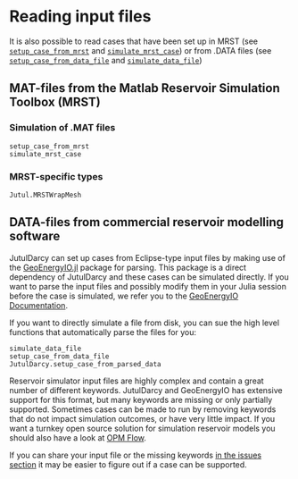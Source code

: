 
# Reading input files

It is also possible to read cases that have been set up in MRST (see [`setup_case_from_mrst`](@ref) and [`simulate_mrst_case`](@ref)) or from .DATA files (see [`setup_case_from_data_file`](@ref) and [`simulate_data_file`](@ref))

## MAT-files from the Matlab Reservoir Simulation Toolbox (MRST)

### Simulation of .MAT files

```@docs
setup_case_from_mrst
simulate_mrst_case
```

### MRST-specific types

```@docs
Jutul.MRSTWrapMesh
```

## DATA-files from commercial reservoir modelling software

JutulDarcy can set up cases from Eclipse-type input files by making use of the [GeoEnergyIO.jl](https://github.com/sintefmath/GeoEnergyIO.jl) package for parsing. This package is a direct dependency of JutulDarcy and these cases can be simulated directly. If you want to parse the input files and possibly modify them in your Julia session before the case is simulated, we refer you to the [GeoEnergyIO Documentation](https://sintefmath.github.io/GeoEnergyIO.jl/dev/).

If you want to directly simulate a file from disk, you can sue the high level functions that automatically parse the files for you:

```@docs
simulate_data_file
setup_case_from_data_file
JutulDarcy.setup_case_from_parsed_data
```

Reservoir simulator input files are highly complex and contain a great number of
different keywords. JutulDarcy and GeoEnergyIO has extensive support for this
format, but many keywords are missing or only partially supported. Sometimes
cases can be made to run by removing keywords that do not impact simulation
outcomes, or have very little impact. If you want a turnkey open source solution
for simulation reservoir models you should also have a look at [OPM
Flow](https://opm-project.org/).

If you can share your input file or the missing keywords [in the issues
section](https://github.com/sintefmath/JutulDarcy.jl/issues) it may be easier to
figure out if a case can be supported.
